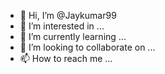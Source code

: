 - 👋 Hi, I’m @Jaykumar99
- 👀 I’m interested in ...
- 🌱 I’m currently learning ...
- 💞️ I’m looking to collaborate on ...
- 📫 How to reach me ...

<!---
Jaykumar99/Jaykumar99 is a ✨ special ✨ repository because its `README.md` (this file) appears on your GitHub profile.
You can click the Preview link to take a look at your changes.
--
